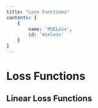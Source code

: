 ```yaml
---
title: "Loss Functions"
contents: [
    {
        name: 'MSELoss',
        id: 'mseloss'
    }
]
---
```


# Loss Functions
## Linear Loss Functions